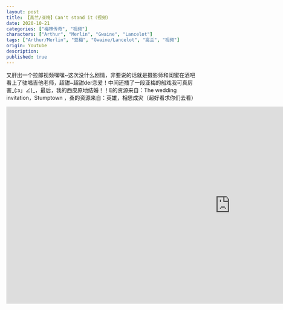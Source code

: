 ```yaml
---
layout: post
title: 【高兰/亚梅】Can't stand it（视频）
date: 2020-10-21
categories: ["梅林传奇", "视频"]
characters: ["Arthur", "Merlin", "Gwaine", "Lancelot"]
tags: ["Arthur/Merlin", "亚梅", "Gwaine/Lancelot", "高兰", "视频"]
origin: Youtube
description: 
published: true
---
```


又肝出一个拉郎视频嘿嘿\~这次没什么剧情，非要说的话就是摄影师和闺蜜在酒吧看上了驻唱吉他老师，超甜\~超甜der恋爱！中间还插了一段亚梅的船戏我可真厉害\_(:з」∠)\_，最后，我的西皮原地结婚！！E的资源来自：The wedding invitation，Stumptown ，桑的资源来自：英雄，相思成灾（超好看求你们去看）
<br>
<iframe width="1183" height="521" src="https://www.youtube.com/embed/b3Ul33N8YoE" frameborder="0" allow="accelerometer; autoplay; clipboard-write; encrypted-media; gyroscope; picture-in-picture" allowfullscreen></iframe>
